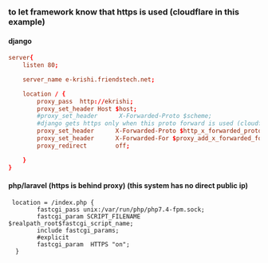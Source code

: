 ### to let framework know that https is used (cloudflare in this example)
#### django
```conf
server{
    listen 80;

    server_name e-krishi.friendstech.net;

    location / {
        proxy_pass  http://ekrishi;
        proxy_set_header Host $host;
        #proxy_set_header      X-Forwarded-Proto $scheme;
        #django gets https only when this proto forward is used (cloudflare, aws lb etc.)
        proxy_set_header      X-Forwarded-Proto $http_x_forwarded_proto;
        proxy_set_header      X-Forwarded-For $proxy_add_x_forwarded_for;
        proxy_redirect        off;

    }
}
```
#### php/laravel (https is behind proxy) (this system has no direct public ip)
```
 location = /index.php {
        fastcgi_pass unix:/var/run/php/php7.4-fpm.sock;
        fastcgi_param SCRIPT_FILENAME $realpath_root$fastcgi_script_name;
        include fastcgi_params;
        #explicit
        fastcgi_param  HTTPS "on";
  }
```
